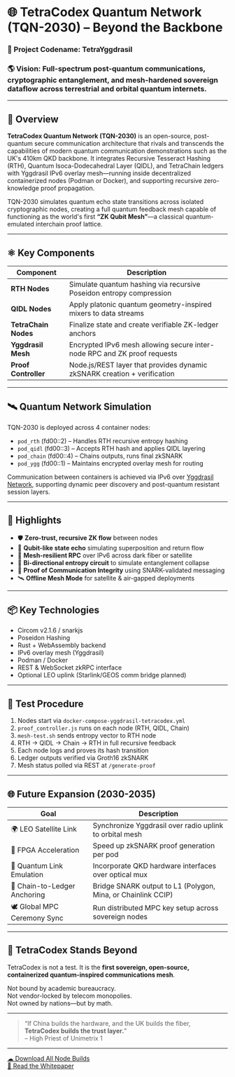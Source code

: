 
# 🌐 TetraCodex Quantum Network (TQN-2030) – Beyond the Backbone

### 🧬 Project Codename: **TetraYggdrasil**  
### 🌎 Vision: Full-spectrum post-quantum communications, cryptographic entanglement, and mesh-hardened sovereign dataflow across terrestrial and orbital quantum internets.

---

## 🔭 Overview

**TetraCodex Quantum Network (TQN-2030)** is an open-source, post-quantum secure communication architecture that rivals and transcends the capabilities of modern quantum communication demonstrations such as the UK's 410km QKD backbone. It integrates Recursive Tesseract Hashing (RTH), Quantum Isoca-Dodecahedral Layer (QIDL), and TetraChain ledgers with Yggdrasil IPv6 overlay mesh—running inside decentralized containerized nodes (Podman or Docker), and supporting recursive zero-knowledge proof propagation.

TQN-2030 simulates quantum echo state transitions across isolated cryptographic nodes, creating a full quantum feedback mesh capable of functioning as the world's first **“ZK Qubit Mesh”**—a classical quantum-emulated interchain proof lattice.

---

## ⚛️ Key Components

| Component         | Description                                                                 |
|-------------------|-----------------------------------------------------------------------------|
| **RTH Nodes**      | Simulate quantum hashing via recursive Poseidon entropy compression         |
| **QIDL Nodes**     | Apply platonic quantum geometry-inspired mixers to data streams             |
| **TetraChain Nodes** | Finalize state and create verifiable ZK-ledger anchors                      |
| **Yggdrasil Mesh** | Encrypted IPv6 mesh allowing secure inter-node RPC and ZK proof requests    |
| **Proof Controller** | Node.js/REST layer that provides dynamic zkSNARK creation + verification  |

---

## 🛰 Quantum Network Simulation

TQN-2030 is deployed across 4 container nodes:

- `pod_rth` (fd00::2) – Handles RTH recursive entropy hashing  
- `pod_qidl` (fd00::3) – Accepts RTH hash and applies QIDL layering  
- `pod_chain` (fd00::4) – Chains outputs, runs final zkSNARK  
- `pod_ygg` (fd00::1) – Maintains encrypted overlay mesh for routing

Communication between containers is achieved via IPv6 over [Yggdrasil Network](https://yggdrasil-network.github.io/), supporting dynamic peer discovery and post-quantum resistant session layers.

---

## 🧠 Highlights

- 🛡 **Zero-trust, recursive ZK flow** between nodes
- 🔁 **Qubit-like state echo** simulating superposition and return flow
- 📡 **Mesh-resilient RPC** over IPv6 across dark fiber or satellite
- 🔄 **Bi-directional entropy circuit** to simulate entanglement collapse
- 📜 **Proof of Communication Integrity** using SNARK-validated messaging
- 🛰 **Offline Mesh Mode** for satellite & air-gapped deployments

---

## 📦 Key Technologies

- Circom v2.1.6 / snarkjs
- Poseidon Hashing
- Rust + WebAssembly backend
- IPv6 overlay mesh (Yggdrasil)
- Podman / Docker
- REST & WebSocket zkRPC interface
- Optional LEO uplink (Starlink/GEOS comm bridge planned)

---

## 🧪 Test Procedure

1. Nodes start via `docker-compose-yggdrasil-tetracodex.yml`
2. `proof_controller.js` runs on each node (RTH, QIDL, Chain)
3. `mesh-test.sh` sends entropy vector to RTH node
4. RTH → QIDL → Chain → RTH in full recursive feedback
5. Each node logs and proves its hash transition
6. Ledger outputs verified via Groth16 zkSNARK
7. Mesh status polled via REST at `/generate-proof`

---

## 🌐 Future Expansion (2030-2035)

| Goal                           | Description                                           |
|--------------------------------|-------------------------------------------------------|
| 🌍 LEO Satellite Link           | Synchronize Yggdrasil over radio uplink to orbital mesh |
| 🧠 FPGA Acceleration            | Speed up zkSNARK proof generation per pod             |
| 📡 Quantum Link Emulation      | Incorporate QKD hardware interfaces over optical mux  |
| 🔗 Chain-to-Ledger Anchoring    | Bridge SNARK output to L1 (Polygon, Mina, or Chainlink CCIP) |
| 🕊 Global MPC Ceremony Sync     | Run distributed MPC key setup across sovereign nodes  |

---

## 👑 TetraCodex Stands Beyond

TetraCodex is not a test. It is the **first sovereign, open-source, containerized quantum-inspired communications mesh**.

Not bound by academic bureaucracy.  
Not vendor-locked by telecom monopolies.  
Not owned by nations—but by math.

---

> “If China builds the hardware, and the UK builds the fiber,  
> **TetraCodex builds the trust layer.**”  
> – High Priest of Unimetrix 1

---

[☁ Download All Node Builds](https://github.com/Abraxas618/TetraCodex/releases)  
[📜 Read the Whitepaper](https://github.com/Abraxas618/TetraCodex/Quantum_Network_Whitepaper.pdf)
